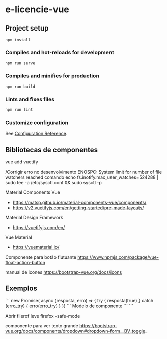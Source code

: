 # e-licencie-vue

## Project setup
```
npm install
```

### Compiles and hot-reloads for development
```
npm run serve
```

### Compiles and minifies for production
```
npm run build
```

### Lints and fixes files
```
npm run lint
```

### Customize configuration
See [Configuration Reference](https://cli.vuejs.org/config/).


## Bibliotecas de componentes

vue add vuetify


/Corrigir erro no desenvolvimento
ENOSPC: System limit for number of file watchers reached
comando
echo fs.inotify.max_user_watches=524288 | sudo tee -a /etc/sysctl.conf && sudo sysctl -p

Material Components Vue

- https://matsp.github.io/material-components-vue/components/
- https://v2.vuetifyjs.com/en/getting-started/pre-made-layouts/


Material Design Framework 

- https://vuetifyjs.com/en/

Vue Material

- https://vuematerial.io/


Componente para botão flutuante
https://www.npmjs.com/package/vue-float-action-button


manual de icones
https://bootstrap-vue.org/docs/icons


## Exemplos

´´´
new Promise( async (resposta, erro) => {
try {
  resposta(true)
} catch (erro_try) {
  erro(erro_try)
}
})
´´´
Modelo de componente
´´´
<template><componente /></template> <script> import componente from 'componente.vue';   import Vue from 'vue';
  export default Vue.extend({components: { componente: componente }, props: ['value'], data: function () { return { teste: true } }, created: function () { this.mudarTeste() }, methods: { atualizarVModel() { this.$emit('input', this.value) }, mudarTeste() { this.teste = false }, }, } </script> <style scoped> </style>
´´´


Abrir filerof leve firefox -safe-mode


componente para ver texto grande 
https://bootstrap-vue.org/docs/components/dropdown#dropdown-form__BV_toggle_

